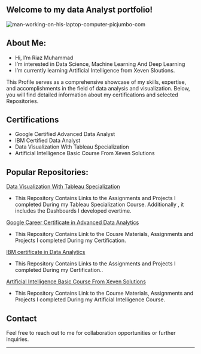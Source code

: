  ## Welcome to my data Analyst portfolio!

![man-working-on-his-laptop-computer-picjumbo-com](https://github.com/RiazMuhamad/RiazMuhamad/assets/153116463/894b31c5-2535-4675-af48-3029af4e7561)






 ## About Me:
-  Hi, I’m Riaz Muhammad
-  I’m interested in Data Science, Machine Learning And Deep Learning
-  I’m currently learning Artificial Intelligence from Xeven Sloutions.



  This Profile serves as a comprehensive showcase of my skills, expertise, 
and accomplishments in the field of data analysis and visualization.
Below, you will find detailed information about my certifications and selected Repositories.




## Certifications

- Google Certified Advanced Data Analyst
- IBM Certified Data Analyst
- Data Visualization With Tableau Specialization
- Artificial Intelligence Basic Course From Xeven Solutions

## Popular Repositories:

 [Data Visualization With Tableau Specialization](https://public.tableau.com/app/profile/riaz.muhammad6130/vizzes)

- This Repository Contains Links to the Assignments and Projects I completed During my Tableau Specialization Course.
  Additionally , it includes the Dashboards I developed overtime.

[Google Career Certificate in Advanced Data Analytics](https://github.com/RiazMuhamad/google_data_analytics.git)

- This Repository Contains Link to the Cousre Materials, Assignments and Projects I completed During my Certification.

[IBM certificate in Data Analytics](https://github.com/RiazMuhamad/ibm_data_analyst.git)

- This Repository Contains Links to the Assignments and Projects I completed During my Certification..

[ Artificial Intelligence Basic Course From Xeven Solutions](https://github.com/RiazMuhamad/Xevencourse.git)

- This Repository Contains Link to the Course Materials, Assignments and Projects I completed During my Artificial Intelligence Course.

## Contact

Feel free to reach out to me[](mailto:your-email@example.com) for collaboration opportunities or further inquiries.

------
